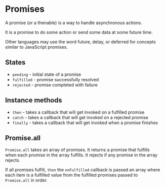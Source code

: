 # Promises

A promise (or a thenable) is a way to handle asynchronous actions.

It is a promise to do some action or send some data at some future time.

Other languages may use the word future, delay, or deferred for concepts similar
to JavaScript promises.

## States

* `pending` - initial state of a promise
* `fulfilled` - promise successfully resolved
* `rejected` - promise completed with failure

## Instance methods

* `then` - takes a callback that will get invoked on a fulfilled promise
* `catch` - takes a callback that will get invoked on a rejected promise
* `finally` - takes a callback that will get invoked when a promise finishes

## Promise.all

`Promise.all` takes an array of promises. It returns a promise that fulfills
when each promise in the array fulfills. It rejects if any promise in the array
rejects.

If all promises fulfill, `then` the `onFulfilled` callback is passed an array
where each item is a fulfilled value from the fulfilled promises passed to
`Promise.all` in order.
